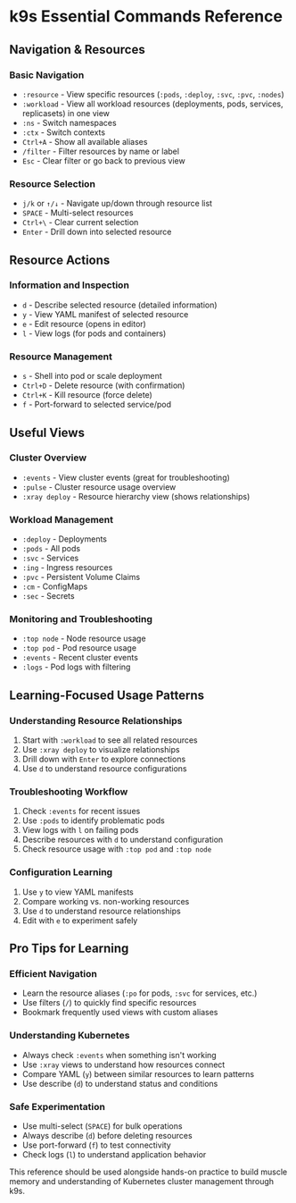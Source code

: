 # k9s Essential Commands Reference

## Navigation & Resources

### Basic Navigation
- `:resource` - View specific resources (`:pods`, `:deploy`, `:svc`, `:pvc`, `:nodes`)
- `:workload` - View all workload resources (deployments, pods, services, replicasets) in one view
- `:ns` - Switch namespaces
- `:ctx` - Switch contexts
- `Ctrl+A` - Show all available aliases
- `/filter` - Filter resources by name or label
- `Esc` - Clear filter or go back to previous view

### Resource Selection
- `j/k` or `↑/↓` - Navigate up/down through resource list
- `SPACE` - Multi-select resources
- `Ctrl+\` - Clear current selection
- `Enter` - Drill down into selected resource

## Resource Actions

### Information and Inspection
- `d` - Describe selected resource (detailed information)
- `y` - View YAML manifest of selected resource
- `e` - Edit resource (opens in editor)
- `l` - View logs (for pods and containers)

### Resource Management
- `s` - Shell into pod or scale deployment
- `Ctrl+D` - Delete resource (with confirmation)
- `Ctrl+K` - Kill resource (force delete)
- `f` - Port-forward to selected service/pod

## Useful Views

### Cluster Overview
- `:events` - View cluster events (great for troubleshooting)
- `:pulse` - Cluster resource usage overview
- `:xray deploy` - Resource hierarchy view (shows relationships)

### Workload Management
- `:deploy` - Deployments
- `:pods` - All pods
- `:svc` - Services
- `:ing` - Ingress resources
- `:pvc` - Persistent Volume Claims
- `:cm` - ConfigMaps
- `:sec` - Secrets

### Monitoring and Troubleshooting
- `:top node` - Node resource usage
- `:top pod` - Pod resource usage
- `:events` - Recent cluster events
- `:logs` - Pod logs with filtering

## Learning-Focused Usage Patterns

### Understanding Resource Relationships
1. Start with `:workload` to see all related resources
2. Use `:xray deploy` to visualize relationships
3. Drill down with `Enter` to explore connections
4. Use `d` to understand resource configurations

### Troubleshooting Workflow
1. Check `:events` for recent issues
2. Use `:pods` to identify problematic pods
3. View logs with `l` on failing pods
4. Describe resources with `d` to understand configuration
5. Check resource usage with `:top pod` and `:top node`

### Configuration Learning
1. Use `y` to view YAML manifests
2. Compare working vs. non-working resources
3. Use `d` to understand resource relationships
4. Edit with `e` to experiment safely

## Pro Tips for Learning

### Efficient Navigation
- Learn the resource aliases (`:po` for pods, `:svc` for services, etc.)
- Use filters (`/`) to quickly find specific resources
- Bookmark frequently used views with custom aliases

### Understanding Kubernetes
- Always check `:events` when something isn't working
- Use `:xray` views to understand how resources connect
- Compare YAML (`y`) between similar resources to learn patterns
- Use describe (`d`) to understand status and conditions

### Safe Experimentation
- Use multi-select (`SPACE`) for bulk operations
- Always describe (`d`) before deleting resources
- Use port-forward (`f`) to test connectivity
- Check logs (`l`) to understand application behavior

This reference should be used alongside hands-on practice to build muscle memory and understanding of Kubernetes cluster management through k9s.
